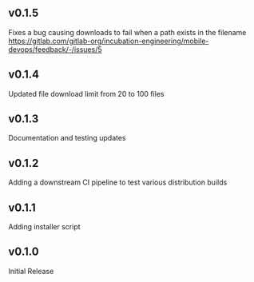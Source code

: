 ## v0.1.5

Fixes a bug causing downloads to fail when a path exists in the filename https://gitlab.com/gitlab-org/incubation-engineering/mobile-devops/feedback/-/issues/5
## v0.1.4

Updated file download limit from 20 to 100 files
## v0.1.3

Documentation and testing updates

## v0.1.2

Adding a downstream CI pipeline to test various distribution builds

## v0.1.1

Adding installer script

## v0.1.0

Initial Release

